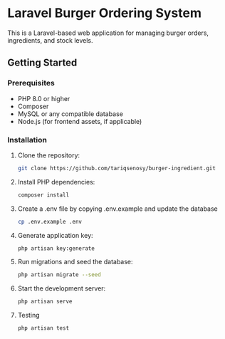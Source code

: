 # Laravel Burger Ordering System

This is a Laravel-based web application for managing burger orders, ingredients, and stock levels.


## Getting Started

### Prerequisites

- PHP 8.0 or higher
- Composer
- MySQL or any compatible database
- Node.js (for frontend assets, if applicable)

### Installation

1. Clone the repository:

   ```bash
   git clone https://github.com/tariqsenosy/burger-ingredient.git
2. Install PHP dependencies:
    ```bash
    composer install
3. Create a .env file by copying .env.example and update the database 
    ```bash
    cp .env.example .env
4. Generate application key:
    ```bash
    php artisan key:generate
5. Run migrations and seed the database:
    ```bash
    php artisan migrate --seed
6. Start the development server:
    ```bash
    php artisan serve
7. Testing
    ```bash
    php artisan test



